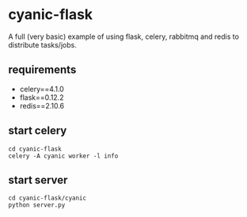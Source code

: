 # cyanic-flask

A full (very basic) example of using flask, celery, rabbitmq and  redis to distribute tasks/jobs.


## requirements

- celery==4.1.0
- flask==0.12.2
- redis==2.10.6



## start celery

    cd cyanic-flask
    celery -A cyanic worker -l info
    
## start server

    cd cyanic-flask/cyanic
    python server.py
